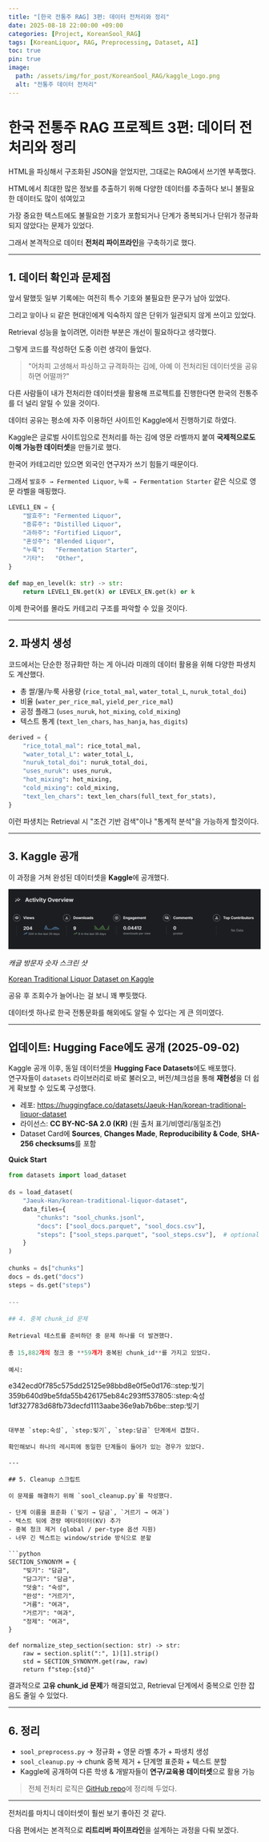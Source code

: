 ```yaml
---
title: "[한국 전통주 RAG] 3편: 데이터 전처리와 정리"
date: 2025-08-18 22:00:00 +09:00
categories: [Project, KoreanSool_RAG]
tags: [KoreanLiquor, RAG, Preprocessing, Dataset, AI]
toc: true
pin: true
image:
  path: /assets/img/for_post/KoreanSool_RAG/kaggle_Logo.png
  alt: "전통주 데이터 전처리"
---
```


# 한국 전통주 RAG 프로젝트 3편: 데이터 전처리와 정리

HTML을 파싱해서 구조화된 JSON을 얻었지만, 그대로는 RAG에서 쓰기엔 부족했다.

HTML에서 최대한 많은 정보를 추출하기 위해 다양한 데이터를 추출하다 보니 불필요한 데이터도 많이 섞여있고

가장 중요한 텍스트에도 불필요한 기호가 포함되거나 단계가 중복되거나 단위가 정규화 되지 않았다는 문제가 있었다. 

그래서 본격적으로 데이터 **전처리 파이프라인**을 구축하기로 했다.  

---

## 1. 데이터 확인과 문제점

앞서 말했듯 일부 기록에는 여전히 특수 기호와 불필요한 문구가 남아 있었다.

그리고 `말`이나 `되` 같은 현대인에게 익숙하지 않은 단위가 일관되지 않게 쓰이고 있었다.

Retrieval 성능을 높이려면, 이러한 부분은 개선이 필요하다고 생각했다.

그렇게 코드를 작성하던 도중 이런 생각이 들었다.

> "어차피 고생해서 파싱하고 규격화하는 김에, 아예 이 전처리된 데이터셋을 공유하면 어떨까?"

다른 사람들이 내가 전처리한 데이터셋을 활용해 프로젝트를 진행한다면 한국의 전통주를 더 널리 알릴 수 있을 것이다.

데이터 공유는 평소에 자주 이용하던 사이트인 Kaggle에서 진행하기로 하였다.

Kaggle은 글로벌 사이트임으로 전처리를 하는 김에 영문 라벨까지 붙여 **국제적으로도 이해 가능한 데이터셋**을 만들기로 했다.  

한국어 카테고리만 있으면 외국인 연구자가 쓰기 힘들기 때문이다.

그래서 `발효주 → Fermented Liquor`, `누룩 → Fermentation Starter` 같은 식으로 영문 라벨을 매핑했다.  

```python
LEVEL1_EN = {
    "발효주": "Fermented Liquor",
    "증류주": "Distilled Liquor",
    "과하주": "Fortified Liquor",
    "혼성주": "Blended Liquor",
    "누룩":   "Fermentation Starter",
    "기타":   "Other",
}

def map_en_level(k: str) -> str:
    return LEVEL1_EN.get(k) or LEVELX_EN.get(k) or k
```

이제 한국어를 몰라도 카테고리 구조를 파악할 수 있을 것이다.  

---

## 2. 파생치 생성

코드에서는 단순한 정규화만 하는 게 아니라 미래의 데이터 활용을 위해 다양한 파생치도 계산했다.  

- 총 쌀/물/누룩 사용량 (`rice_total_mal`, `water_total_L`, `nuruk_total_doi`)  
- 비율 (`water_per_rice_mal`, `yield_per_rice_mal`)  
- 공정 플래그 (`uses_nuruk`, `hot_mixing`, `cold_mixing`)  
- 텍스트 통계 (`text_len_chars`, `has_hanja`, `has_digits`)  

```python
derived = {
    "rice_total_mal": rice_total_mal,
    "water_total_L": water_total_L,
    "nuruk_total_doi": nuruk_total_doi,
    "uses_nuruk": uses_nuruk,
    "hot_mixing": hot_mixing,
    "cold_mixing": cold_mixing,
    "text_len_chars": text_len_chars(full_text_for_stats),
}
```

이런 파생치는 Retrieval 시 "조건 기반 검색"이나 "통계적 분석"을 가능하게 할것이다.  

---

## 3. Kaggle 공개

이 과정을 거쳐 완성된 데이터셋을 **Kaggle**에 공개했다.

![캐글 스크린샷](/assets/img/for_post/KoreanSool_RAG/kaggle_viewer.png)

*캐글 방문자 숫자 스크린 샷*

[Korean Traditional Liquor Dataset on Kaggle](https://www.kaggle.com/datasets/jaeukhan/korean-traditional-liquor-dataset)

공유 후 조회수가 늘어나는 걸 보니 꽤 뿌듯했다.

데이터셋 하나로 한국 전통문화를 해외에도 알릴 수 있다는 게 큰 의미였다.  

---

## 업데이트: Hugging Face에도 공개 (2025-09-02)

Kaggle 공개 이후, 동일 데이터셋을 **Hugging Face Datasets**에도 배포했다.  
연구자들이 `datasets` 라이브러리로 바로 불러오고, 버전/체크섬을 통해 **재현성**을 더 쉽게 확보할 수 있도록 구성했다.

- 레포: https://huggingface.co/datasets/Jaeuk-Han/korean-traditional-liquor-dataset
- 라이선스: **CC BY-NC-SA 2.0 (KR)** (원 출처 표기/비영리/동일조건)
- Dataset Card에 **Sources**, **Changes Made**, **Reproducibility & Code**, **SHA-256 checksums**를 포함

**Quick Start**
```python
from datasets import load_dataset

ds = load_dataset(
    "Jaeuk-Han/korean-traditional-liquor-dataset",
    data_files={
        "chunks": "sool_chunks.jsonl",
        "docs": ["sool_docs.parquet", "sool_docs.csv"],
        "steps": ["sool_steps.parquet", "sool_steps.csv"],  # optional
    }
)

chunks = ds["chunks"]
docs = ds.get("docs")
steps = ds.get("steps")

---

## 4. 중복 chunk_id 문제

Retrieval 테스트를 준비하던 중 문제 하나를 더 발견했다.

총 15,882개의 청크 중 **59개가 중복된 chunk_id**를 가지고 있었다.  

예시:  
```
e342ecd0f785c575dd25125e98bbd8e0f5e0d176::step:빚기
359b640d9be5fda55b426175eb84c293ff537805::step:숙성
1df327783d68fb73decfd1113aabe36e9ab7b6be::step:빚기
```

대부분 `step:숙성`, `step:빚기`, `step:담금` 단계에서 겹쳤다.

확인해보니 하나의 레시피에 동일한 단계들이 들어가 있는 경우가 있었다.

---

## 5. Cleanup 스크립트

이 문제를 해결하기 위해 `sool_cleanup.py`를 작성했다.  

- 단계 이름을 표준화 (`빚기 → 담금`, `거르기 → 여과`)  
- 텍스트 뒤에 경량 메타데이터(KV) 추가  
- 중복 청크 제거 (global / per-type 옵션 지원)  
- 너무 긴 텍스트는 window/stride 방식으로 분할  

```python
SECTION_SYNONYM = {
    "빚기": "담금",
    "담그기": "담금",
    "덧술": "숙성",
    "완성": "거르기",
    "거름": "여과",
    "거르기": "여과",
    "정제": "여과",
}

def normalize_step_section(section: str) -> str:
    raw = section.split(":", 1)[1].strip()
    std = SECTION_SYNONYM.get(raw, raw)
    return f"step:{std}"
```

결과적으로 **고유 chunk_id 문제**가 해결되었고, Retrieval 단계에서 중복으로 인한 잡음도 줄일 수 있었다.  

---

## 6. 정리

- `sool_preprocess.py` → 정규화 + 영문 라벨 추가 + 파생치 생성  
- `sool_cleanup.py` → chunk 중복 제거 + 단계명 표준화 + 텍스트 분할  
- Kaggle에 공개하여 다른 학생 & 개발자들이 **연구/교육용 데이터셋**으로 활용 가능  

> 전체 전처리 로직은 [GitHub repo](https://github.com/Jaeuk-Han/korean-traditional-liquor-dataset)에 정리해 두었다.

---

전처리를 마치니 데이터셋이 훨씬 보기 좋아진 것 같다.

다음 편에서는 본격적으로 **리트리버 파이프라인**을 설계하는 과정을 다뤄 보겠다.
